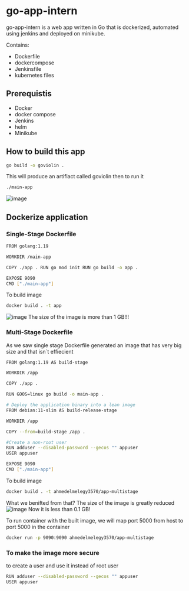 # go-app-intern

go-app-intern is a web app written in Go that is dockerized, automated using jenkins and deployed on minikube.

Contains:
- Dockerfile
- dockercompose
- Jenkinsfile
- kubernetes files

## Prerequistis

- Docker
- docker compose
- Jenkins
- helm
- Minikube

## How to build this app

```bash
go build -o goviolin .
```
This will produce an artifiact called goviolin then to run it
```bash
./main-app
```
![image](https://github.com/ahmedelmelegy/GoViolin/assets/62904201/5db629ec-02ca-4d61-bc47-557200030ab5)
## Dockerize application
### Single-Stage Dockerfile

```bash
FROM golang:1.19

WORKDIR /main-app

COPY ./app . RUN go mod init RUN go build -o app .

EXPOSE 9090
CMD ["./main-app"]
```
To build image
```bash
docker build . -t app
```
![image](https://github.com/gAhmed-Elmelegy/go-app-intern/assets/136341359/d9ee8997-8d39-43fc-9e3a-d0b02d0ded6e)
The size of the image is more than 1 GB!!!
### Multi-Stage Dockerfile
As we saw single stage Dockerfile generated an image that has very big size and that isn`t effiecient
```bash
FROM golang:1.19 AS build-stage

WORKDIR /app

COPY ./app .

RUN GOOS=linux go build -o main-app .

# Deploy the application binary into a lean image
FROM debian:11-slim AS build-release-stage

WORKDIR /app

COPY --from=build-stage /app .

#Create a non-root user
RUN adduser --disabled-password --gecos "" appuser
USER appuser

EXPOSE 9090 
CMD ["./main-app"]
```
To build image
```bash
docker build . -t ahmedelmelegy3570/app-multistage
```
What we benifted from that?
The size of the image is greatly reduced
![image](https://github.com/gAhmed-Elmelegy/go-app-intern/assets/136341359/1d839a6b-504b-4ac6-92ed-021e78978b1e)
Now it is less than 0.1 GB!

To run container with the built image, we will map port 5000 from host to port 5000 in the container
```bash
docker run -p 9090:9090 ahmedelmelegy3570/app-multistage
```
### To make the image more secure
to create a user and use it instead of root user
```bash
RUN adduser --disabled-password --gecos "" appuser
USER appuser
```
